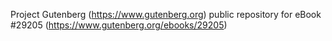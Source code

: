 Project Gutenberg (https://www.gutenberg.org) public repository for eBook #29205 (https://www.gutenberg.org/ebooks/29205)
